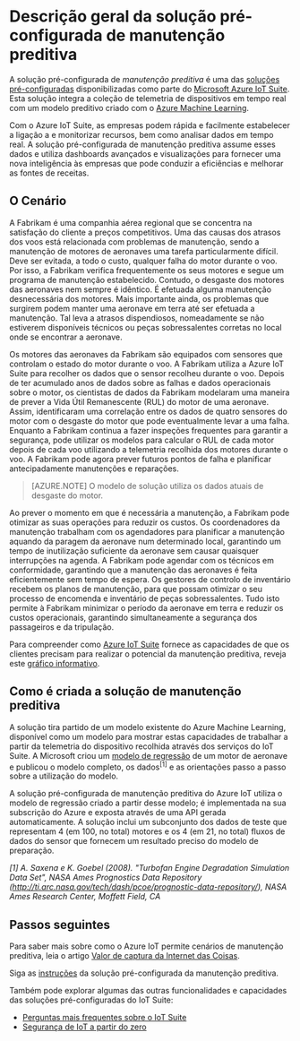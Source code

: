 <properties
 pageTitle="Solução pré-configurada de manutenção preditiva | Microsoft Azure"
 description="Uma descrição da solução pré-configurada de manutenção preditiva do Azure IoT."
 services=""
 suite="iot-suite"
 documentationCenter=""
 authors="stevehob"
 manager="timlt"
 editor=""/>

<tags
 ms.service="iot-suite"
 ms.devlang="na"
 ms.topic="get-started-article"
 ms.tgt_pltfrm="na"
 ms.workload="na"
 ms.date="08/17/2016"
 ms.author="araguila"/>

# Descrição geral da solução pré-configurada de manutenção preditiva

A solução pré-configurada de *manutenção preditiva* é uma das [soluções pré-configuradas][lnk_preconfigured_solutions] disponibilizadas como parte do [Microsoft Azure IoT Suite][lnk_iot_suite]. Esta solução integra a coleção de telemetria de dispositivos em tempo real com um modelo preditivo criado com o [Azure Machine Learning][lnk_machine_learning].


Com o Azure IoT Suite, as empresas podem rápida e facilmente estabelecer a ligação a e monitorizar recursos, bem como analisar dados em tempo real. A solução pré-configurada de manutenção preditiva assume esses dados e utiliza dashboards avançados e visualizações para fornecer uma nova inteligência às empresas que pode conduzir a eficiências e melhorar as fontes de receitas.

## O Cenário

A Fabrikam é uma companhia aérea regional que se concentra na satisfação do cliente a preços competitivos. Uma das causas dos atrasos dos voos está relacionada com problemas de manutenção, sendo a manutenção de motores de aeronaves uma tarefa particularmente difícil. Deve ser evitada, a todo o custo, qualquer falha do motor durante o voo. Por isso, a Fabrikam verifica frequentemente os seus motores e segue um programa de manutenção estabelecido. Contudo, o desgaste dos motores das aeronaves nem sempre é idêntico. É efetuada alguma manutenção desnecessária dos motores. Mais importante ainda, os problemas que surgirem podem manter uma aeronave em terra até ser efetuada a manutenção. Tal leva a atrasos dispendiosos, nomeadamente se não estiverem disponíveis técnicos ou peças sobressalentes corretas no local onde se encontrar a aeronave.

Os motores das aeronaves da Fabrikam são equipados com sensores que controlam o estado do motor durante o voo. A Fabrikam utiliza a Azure IoT Suite para recolher os dados que o sensor recolheu durante o voo. Depois de ter acumulado anos de dados sobre as falhas e dados operacionais sobre o motor, os cientistas de dados da Fabrikam modelaram uma maneira de prever a Vida Útil Remanescente (RUL) do motor de uma aeronave. Assim, identificaram uma correlação entre os dados de quatro sensores do motor com o desgaste do motor que pode eventualmente levar a uma falha. Enquanto a Fabrikam continua a fazer inspeções frequentes para garantir a segurança, pode utilizar os modelos para calcular o RUL de cada motor depois de cada voo utilizando a telemetria recolhida dos motores durante o voo. A Fabrikam pode agora prever futuros pontos de falha e planificar antecipadamente manutenções e reparações.

> [AZURE.NOTE] O modelo de solução utiliza os dados atuais de desgaste do motor.

Ao prever o momento em que é necessária a manutenção, a Fabrikam pode otimizar as suas operações para reduzir os custos. Os coordenadores da manutenção trabalham com os agendadores para planificar a manutenção aquando da paragem da aeronave num determinado local, garantindo um tempo de inutilização suficiente da aeronave sem causar quaisquer interrupções na agenda. A Fabrikam pode agendar com os técnicos em conformidade, garantindo que a manutenção das aeronaves é feita eficientemente sem tempo de espera. Os gestores de controlo de inventário recebem os planos de manutenção, para que possam otimizar o seu processo de encomenda e inventário de peças sobressalentes. Tudo isto permite à Fabrikam minimizar o período da aeronave em terra e reduzir os custos operacionais, garantindo simultaneamente a segurança dos passageiros e da tripulação.

Para compreender como [Azure IoT Suite][lnk_iot_suite] fornece as capacidades de que os clientes precisam para realizar o potencial da manutenção preditiva, reveja este [gráfico informativo][lnk_infographic].

## Como é criada a solução de manutenção preditiva

A solução tira partido de um modelo existente do Azure Machine Learning, disponível como um modelo para mostrar estas capacidades de trabalhar a partir da telemetria do dispositivo recolhida através dos serviços do IoT Suite. A Microsoft criou um [modelo de regressão][lnk_regression_model] de um motor de aeronave e publicou o modelo completo, os dados<sup>\[1\]</sup> e as orientações passo a passo sobre a utilização do modelo.

A solução pré-configurada de manutenção preditiva do Azure IoT utiliza o modelo de regressão criado a partir desse modelo; é implementada na sua subscrição do Azure e exposta através de uma API gerada automaticamente. A solução inclui um subconjunto dos dados de teste que representam 4 (em 100, no total) motores e os 4 (em 21, no total) fluxos de dados do sensor que fornecem um resultado preciso do modelo de preparação.

*\[1\] A. Saxena e K. Goebel (2008). "Turbofan Engine Degradation Simulation Data Set", NASA Ames Prognostics Data Repository (http://ti.arc.nasa.gov/tech/dash/pcoe/prognostic-data-repository/), NASA Ames Research Center, Moffett Field, CA*

## Passos seguintes

Para saber mais sobre como o Azure IoT permite cenários de manutenção preditiva, leia o artigo [Valor de captura da Internet das Coisas][lnk_capture_value].

Siga as [instruções][lnk-predictive-walkthrough] da solução pré-configurada da manutenção preditiva.

[lnk-predictive-walkthrough]: iot-suite-predictive-walkthrough.md
[lnk_preconfigured_solutions]: iot-suite-what-are-preconfigured-solutions.md
[lnk_iot_suite]: iot-suite-overview.md
[lnk_machine_learning]: https://azure.microsoft.com/services/machine-learning/
[lnk_infographic]: https://www.microsoft.com/server-cloud/predictivemaintenance/Index.html
[lnk_regression_model]: http://gallery.cortanaanalytics.com/Collection/Predictive-Maintenance-Template-3
[lnk_capture_value]: http://download.microsoft.com/download/0/7/D/07D394CE-185D-4B96-AC3C-9B61179F7080/Capture_value_from_the_Internet%20of%20Things_with_Predictive_Maintenance.PDF

Também pode explorar algumas das outras funcionalidades e capacidades das soluções pré-configuradas do IoT Suite:

- [Perguntas mais frequentes sobre o IoT Suite][lnk-faq]
- [Segurança de IoT a partir do zero][lnk-security-groundup]

[lnk-faq]: iot-suite-faq.md
[lnk-security-groundup]: securing-iot-ground-up.md



<!--HONumber=ago16_HO4-->



